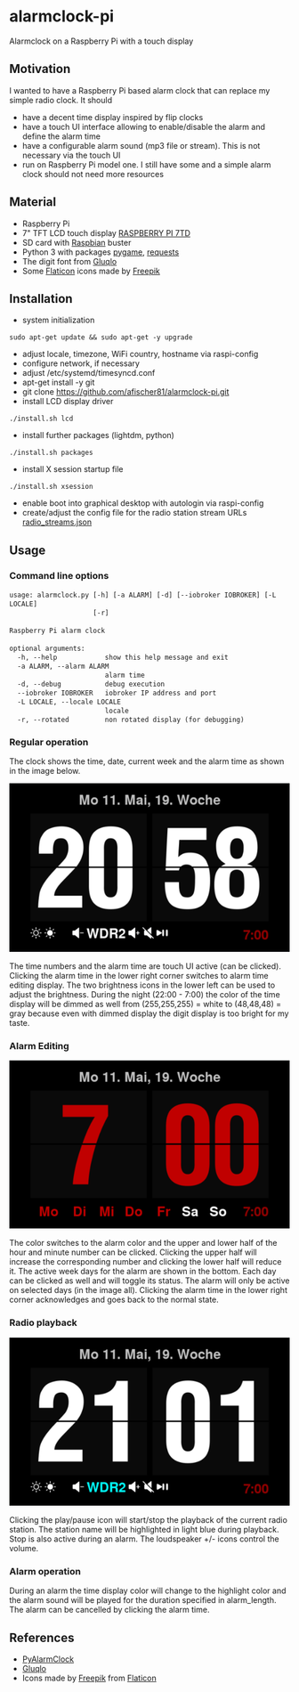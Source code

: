 # alarmclock-pi

Alarmclock on a Raspberry Pi with a touch display

## Motivation

I wanted to have a Raspberry Pi based alarm clock that can replace my simple radio clock.
It should
* have a decent time display inspired by flip clocks
* have a touch UI interface allowing to enable/disable the alarm and define the alarm time
* have a configurable alarm sound (mp3 file or stream). This is not necessary via the touch UI
* run on Raspberry Pi model one. I still have some and a simple alarm clock should not need more resources

## Material

* Raspberry Pi
* 7" TFT LCD touch display [RASPBERRY PI 7TD](https://www.reichelt.de/raspberry-pi-shield-display-lcd-touch-7-800x480-pixel-raspberry-pi-7td-p159859.html)
* SD card with [Raspbian](https://www.raspberrypi.org/downloads/raspbian/) buster
* Python 3 with packages [pygame](https://www.pygame.org/), [requests](https://github.com/psf/requests)
* The digit font from [Gluqlo](https://github.com/alexanderk23/gluqlo.git)
* Some [Flaticon](https://www.flaticon.com/) icons made by [Freepik](https://www.flaticon.com/authors/freepik)

## Installation

* system initialization
```
sudo apt-get update && sudo apt-get -y upgrade
```
* adjust locale, timezone, WiFi country, hostname via raspi-config
* configure network, if necessary
* adjust /etc/systemd/timesyncd.conf
* apt-get install -y git
* git clone https://github.com/afischer81/alarmclock-pi.git
* install LCD display driver
```
./install.sh lcd
```
* install further packages (lightdm, python)
```
./install.sh packages
```
* install X session startup file
```
./install.sh xsession
```
* enable boot into graphical desktop with autologin via raspi-config
* create/adjust the config file for the radio station stream URLs [radio_streams.json](radio_streams.json)

## Usage

### Command line options

```
usage: alarmclock.py [-h] [-a ALARM] [-d] [--iobroker IOBROKER] [-L LOCALE]
                     [-r]

Raspberry Pi alarm clock

optional arguments:
  -h, --help            show this help message and exit
  -a ALARM, --alarm ALARM
                        alarm time
  -d, --debug           debug execution
  --iobroker IOBROKER   iobroker IP address and port
  -L LOCALE, --locale LOCALE
                        locale
  -r, --rotated         non rotated display (for debugging)
```

### Regular operation

The clock shows the time, date, current week and the alarm time as shown in the image below.

![alt text](img/clock1.png "Alarm clock display in (normal) running state")

The time numbers and the alarm time are touch UI active (can be clicked).
Clicking the alarm time in the lower right corner switches to alarm time editing display.
The two brightness icons in the lower left can be used to adjust the brightness. 
During the night (22:00 - 7:00) the color of the time display will be dimmed as well from (255,255,255) = white to (48,48,48) = gray because even with dimmed display the digit display is too bright for my taste.

### Alarm Editing

![alt text](img/clock2.png "Alarm clock display in alarm editing state")

The color switches to the alarm color and the upper and lower half of the hour and minute number can be clicked.
Clicking the upper half will increase the corresponding number and clicking the lower half will reduce it.
The active week days for the alarm are shown in the bottom. Each day can be clicked as well and will toggle its status.
The alarm will only be active on selected days (in the image all).
Clicking the alarm time in the lower right corner acknowledges and goes back to the normal state.

### Radio playback

![alt text](img/clock3.png "Alarm clock display in radio playback mode")

Clicking the play/pause icon will start/stop the playback of the current radio station. The station name will be highlighted in light blue during playback.
Stop is also active during an alarm. The loudspeaker +/- icons control the volume. 

### Alarm operation

During an alarm the time display color will change to the highlight color and the alarm sound will be played for the duration specified in alarm_length.
The alarm can be cancelled by clicking the alarm time.

## References

* [PyAlarmClock](https://github.com/rohrej/PyAlarmClock)
* [Gluqlo](https://github.com/alexanderk23/gluqlo.git)
* Icons made by [Freepik](https://www.flaticon.com/authors/freepik) from [Flaticon](https://www.flaticon.com/)
